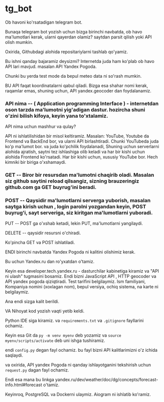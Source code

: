 # tg_bot
Ob havoni ko'rsatadigan telegram bot.


Bunaqa telegram bot yozish uchun bizga birinchi navbatda, ob havo ma'lumotlari kerak, ularni qayerdan olamiz? saytdan parsit qilish yoki API olish mumkin. 

Oxirida, Githubdagi alohida repositariylarni tashlab qo'yamiz.

Bu ishni qanday bajaramiz deysizmi? Internetda juda ham ko'plab ob havo API lari mavjud. masalan API Yandex Pogoda.

Chunki bu yerda test mode da bepul meteo data ni so'rash mumkin.

BU API faqat koordinatalarni qabul qiladi. Bizga esa shahar nomi kerak, raqamlar emas, shuning uchun, API yandex.geocoder dan foydalanamiz.

### API nima -- ( Application programming Interface ) - internetdan oson tarzda ma'lumotni yig'adigan dastur. hozircha shuni o'zini bilish kifoya, keyin yana to'xtalamiz.

API nima uchun mashhur va qulay?

API ni ishlatilishidan bir misol keltiramiz. Masalan: YouTube, Youtube da Frontend va BackEnd bor, va ularni API birlashtiradi. Chunki YouTubeda juda ko'p ma'lumot bor. va juda ko'pchilik foydalanadi, Shuning uchun serverlarni alohida ajratish, saytni tez ishlashiga olib keladi va har bir kishi uchun alohida Frontend ko'rsatadi. Har bir kishi uchun, xususiy YouTube bor. Hech kimniki bir biriga o'xshamaydi.

### GET -- Biror bir resursdan ma'lumotni chaqirib oladi. Masalan siz github saytini reload qilsangiz, sizning brauzeringiz github.com ga GET buyrug'ini beradi.

### POST -- Qaysidir ma'lumotlarni serverga yuborish, masalan saytga kirish uchun , login parolni yozgandan keyin, POST buyrug'i, sayt serveriga, siz kiritgan ma'lumotlarni yuboradi.

PUT -- POST ga o'xshab ketadi, lekin PUT, ma'lumotlarni yangilaydi.

DELETE -- qaysidir resursni o'chiradi.

Ko'pincha GET va POST ishlatiladi.


ENDI birinchi navbatda Yandex Pogoda ni kalitini olishimiz kerak. 

Bu uchun Yandex.ru dan ro'yxatdan o'tamiz.

Keyin esa developer.tech.yandex.ru - dasturchilar kabinetiga kiramiz va "API ni ulash" tugmasini bosamiz. Endi bizni JavaScript API , HTTP geocoder va API yandex pogoda qiziqtiradi. Test tarifini belgilaymiz. Ism familiyani, Kompaniya nomini (xoxlagan nom), bepul versiya, ochiq sistema, na karte ni belgilaymiz.

Ana endi sizga kalit berildi.

VA Nihoyat kod yozish vaqti yetib keldi.

Python IDE siga kiramiz. va ```requirements.txt``` va ```.gitignore``` fayllarini ochamiz.

Keyin esa Git da ```py -m venv myenv``` deb yozamiz  va ```source myenv/scripts/activate``` deb uni ishga tushiramiz.

endi ```config.py``` degan fayl ochamiz. bu fayl bizni API kalitlarimizni o'z ichida saqlaydi.

va oxirida, API yandex Pogoda ni qanday ishlayotganini tekshirish uchun ```request.py``` dagan fayl ochamiz.

Endi esa mana bu linkga <link>yandex.ru/dev/weather/doc/dg/concepts/forecast-info.html#forecast</link> o'tamiz. 



Keyinroq, PostgreSQL va Dockerni ulaymiz. Aiogram ni ishlatib ko'ramiz.
